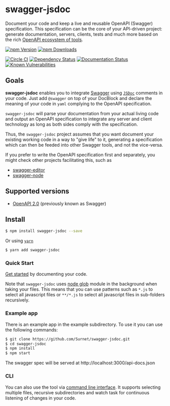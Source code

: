# swagger-jsdoc

Document your code and keep a live and reusable OpenAPI (Swagger) specification. This specification can be the core of your API-driven project: generate
documentation, servers, clients, tests and much more based on the rich [OpenAPI ecosystem of tools](http://swagger.io/).

[![npm Version](https://img.shields.io/npm/v/swagger-jsdoc.svg)](https://www.npmjs.com/package/swagger-jsdoc)
[![npm Downloads](https://img.shields.io/npm/dm/swagger-jsdoc.svg)](https://www.npmjs.com/package/swagger-jsdoc)

[![Circle CI](https://img.shields.io/circleci/project/Surnet/swagger-jsdoc/master.svg)](https://circleci.com/gh/Surnet/swagger-jsdoc)
[![Dependency Status](https://img.shields.io/gemnasium/Surnet/swagger-jsdoc.svg)](https://gemnasium.com/Surnet/swagger-jsdoc)
[![Documentation Status](http://inch-ci.org/github/Surnet/swagger-jsdoc.svg?branch=master&style=flat)](http://inch-ci.org/github/Surnet/swagger-jsdoc)
[![Known Vulnerabilities](https://snyk.io/test/npm/swagger-jsdoc/badge.svg)](https://snyk.io/test/npm/swagger-jsdoc)

## Goals

**swagger-jsdoc** enables you to integrate [Swagger](http://swagger.io)
using [`JSDoc`](http://usejsdoc.org/) comments in your code. Just add `@swagger` on top of your DocBlock and declare the meaning of your code in `yaml` complying to the OpenAPI specification.

`swagger-jsdoc` will parse your documentation from
your actual living code and output an OpenAPI specification to integrate any server and client
technology as long as both sides comply with the specification.

Thus, the `swagger-jsdoc` project assumes that you want document your existing working code in a way to "give life" to it, generating a specification which can then be feeded into other Swagger tools, and not the vice-versa.

If you prefer to write the OpenAPI specification first and separately, you might check other projects facilitating this, such as
-  [swagger-editor](http://swagger.io/swagger-editor/)
- [swagger-node](https://github.com/swagger-api/swagger-node)

## Supported versions
* [OpenAPI 2.0](https://github.com/OAI/OpenAPI-Specification/blob/master/versions/2.0.md) (previously known as Swagger)

## Install

```bash
$ npm install swagger-jsdoc --save
```

Or using [`yarn`](https://yarnpkg.com/en/)

```bash
$ yarn add swagger-jsdoc
```

### Quick Start

[Get started](./docs/GETTING-STARTED.md) by documenting your code.

Note that `swagger-jsdoc` uses [node glob](https://github.com/isaacs/node-glob) module in the background when taking your files. This means that you can use patterns such as `*.js` to select all javascript files or `**/*.js` to select all javascript files in sub-folders recursively.

### Example app

There is an example app in the example subdirectory.
To use it you can use the following commands:

```bash
$ git clone https://github.com/Surnet/swagger-jsdoc.git
$ cd swagger-jsdoc
$ npm install
$ npm start
```

The swagger spec will be served at http://localhost:3000/api-docs.json


### CLI

You can also use the tool via [command line interface](./docs/CLI.md). It supports selecting multiple files, recursive subdirectories and watch task for continuous listening of changes in your code.
